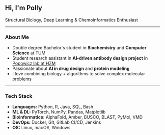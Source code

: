 ## Hi, I'm Polly
Structural Biology, Deep Learning & Chemoinformatics Enthusiast

---

### About Me

- Double degree Bachelor's student in **Biochemistry** and **Computer Science** at [TUM](https://www.tum.de)
- Student research assistant in **AI-driven antibody design project** in [Popowicz lab at HZM](https://www.helmholtz-munich.de/en/stb/research-groups/popowicz-lab)
- Passionate about **AI in drug design** and **protein modeling**
- I love combining biology + algorithms to solve complex molecular problems

---

### Tech Stack

- **Languages:** Python, R, Java, SQL, Bash  
- **ML & DL:** PyTorch, NumPy, Pandas, Matplotlib  
- **Bioinformatics:** AlphaFold, Amber, BUSCO, BLAST, PyMol, VMD  
- **DevOps:** Docker, Git, GitLab CI/CD, Jenkins  
- **OS:** Linux, macOS, Windows
